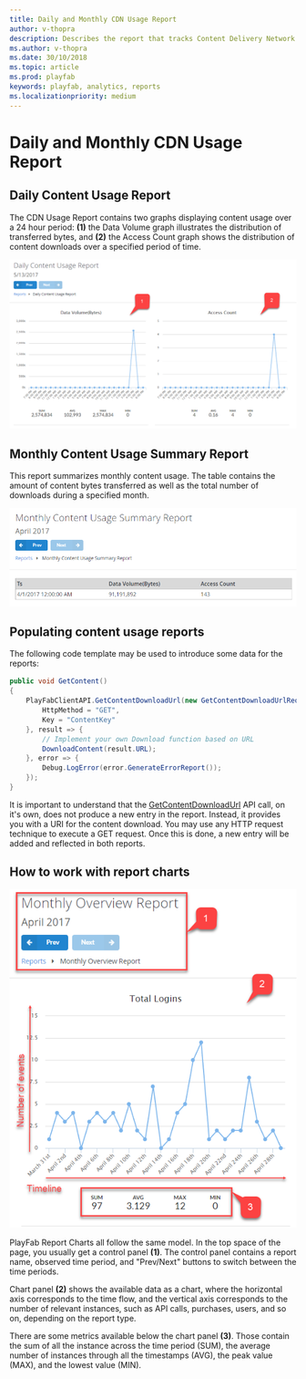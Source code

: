 ```yaml
---
title: Daily and Monthly CDN Usage Report
author: v-thopra
description: Describes the report that tracks Content Delivery Network (CDN) usage by your players.
ms.author: v-thopra
ms.date: 30/10/2018
ms.topic: article
ms.prod: playfab
keywords: playfab, analytics, reports
ms.localizationpriority: medium
---
```


# Daily and Monthly CDN Usage Report

## Daily Content Usage Report

The CDN Usage Report contains two graphs displaying content usage over a 24 hour period: **(1)** the Data Volume graph illustrates the distribution of transferred bytes, and **(2)** the Access Count graph shows the distribution of content downloads over a specified period of time.

![Daily Content Usage Report Table](media/tutorials/daily-content-usage-report-table.png)  

## Monthly Content Usage Summary Report

This report summarizes monthly content usage. The table contains the amount of content bytes transferred as well as the total number of downloads during a specified month.

![Monthly Content Usage Report Table](media/tutorials/monthly-content-usage-report-table.png)  

## Populating content usage reports

The following code template may be used to introduce some data for the reports:

```csharp
public void GetContent()
{
    PlayFabClientAPI.GetContentDownloadUrl(new GetContentDownloadUrlRequest() {
        HttpMethod = "GET",
        Key = "ContentKey"
    }, result => {
        // Implement your own Download function based on URL
        DownloadContent(result.URL);
    }, error => {
        Debug.LogError(error.GenerateErrorReport());        
    });
}
```

It is important to understand that the [GetContentDownloadUrl](xref:titleid.playfabapi.com.client.content.getcontentdownloadurl) API call, on it's own, does not produce a new entry in the report. Instead, it provides you with a URI for the content download. You may use any HTTP request technique to execute a GET request. Once this is done, a new entry will be added and reflected in both reports.

## How to work with report charts

![Monthly Overview Report](media/tutorials/monthly-overview-report.png)  

PlayFab Report Charts all follow the same model. In the top space of the page, you usually get a control panel **(1)**. The control panel contains a report name, observed time period, and "Prev/Next" buttons to switch between the time periods.

Chart panel **(2)** shows the available data as a chart, where the horizontal axis corresponds to the time flow, and the vertical axis corresponds to the number of relevant instances, such as API calls, purchases, users, and so on, depending on the report type.

There are some metrics available below the chart panel **(3)**. Those contain the sum of all the instance across the time period (SUM), the average number of instances through all the timestamps (AVG), the peak value (MAX), and the lowest value (MIN).
